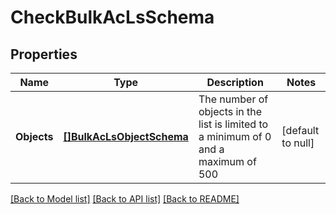 # CheckBulkAcLsSchema

## Properties
Name | Type | Description | Notes
------------ | ------------- | ------------- | -------------
**Objects** | [**[]BulkAcLsObjectSchema**](BulkACLsObjectSchema.md) | The number of objects in the list is limited to a minimum of 0 and a maximum of 500 | [default to null]

[[Back to Model list]](../README.md#documentation-for-models) [[Back to API list]](../README.md#documentation-for-api-endpoints) [[Back to README]](../README.md)


